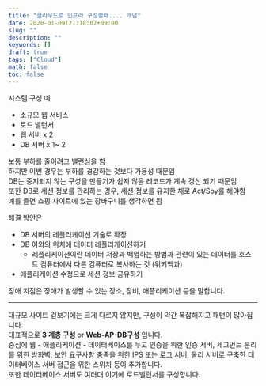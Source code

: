 ```yaml
---
title: "클라우드로 인프라 구성할때.... 개념"
date: 2020-01-09T21:18:07+09:00
slug: ""
description: ""
keywords: []
draft: true
tags: ["Cloud"]
math: false
toc: false
---
```


시스템 구성 예

* 소규모 웹 서비스
* 로드 밸런서 
* 웹 서버 x 2
* DB 서버 x 1~ 2 

보통 부하를 줄이려고 밸런싱을 함   
하지만 이번 경우는 부하를 경감하는 것보다 가용성 때문임   
DB는 중지되지 않는 구성을 만들기가 쉽지 않음 레코드가 계속 갱신 되기 때문임  
또한 DB로 세션 정보를 관리하는 경우, 세션 정보를 유지한 채로 Act/Sby를 해야함  
예를 들면 쇼핑 사이트에 있는 장바구니를 생각하면 됨  

해결 방안은
* DB 서버의 레플리케이션 기술로 확장
* DB 이외의 위치에 데이터 레플리케이션하기 
    * 레플리케이션이란  데이터 저장과 백업하는 방법과 관련이 있는 데이터를 호스트 컴퓨터에서 다른 컴퓨터로 복사하는 것 (위키백과)
* 애플리케이션 수정으로 세션 정보 공유하기

장애 지점은 장애가 발생할 수 있는 장소, 장비, 애플리케이션 등을 말합니다.

***
대규모 사이트 
겉보기에는 크게 다르지 않지만, 구성이 약간 복잡해지고 패턴이 많아집니다.  
대표적으로 __3 계층 구성__ or __Web-AP-DB구성__ 입니다.  
중심에 웹 - 애플리케이션 - 데이터베이스를 두고 인증을 위한 인증 서버, 세그먼트 분리를 위한 방화벽, 
보안 요구사항 충족을 위한 IPS 또는 로그 서버, 물리 서버로 구축한 데이터베이스 서버 접근을 위한 스위치 등이 추가합니다.  
또한 데이터베이스 서버도 여러대 이기에 로드밸런서를 구성합니다.  
